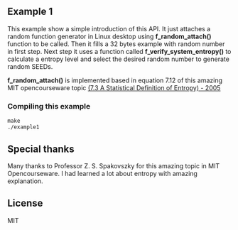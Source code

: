 ## Example 1

This example show a simple introduction of this API. It just attaches a random function generator in Linux desktop using **f_random_attach()** function to be called. Then it fills a 32 bytes example with random number in first step.
Next step it uses a function called **f_verify_system_entropy()** to calculate a entropy level and select the desired random number to generate
random SEEDs.

**f_random_attach()** is implemented based in equation 7.12 of this amazing MIT opencourseware topic [(7.3 A Statistical Definition of Entropy) - 2005](https://web.mit.edu/16.unified/www/FALL/thermodynamics/notes/node56.html)

### Compiling this example

```
make
./example1
```

## Special thanks

Many thanks to Professor Z. S. Spakovszky for this amazing topic in MIT Opencourseware. I had learned a lot about entropy with amazing explanation.

## License
MIT



